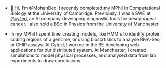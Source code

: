 - 👋 Hi, I’m @MohanDeo. I recently completed my MPhil in Computational Biology at the University of Cambridge. Previously, I was a SWE at [@cyted](https://cyted.ai/), an AI company developing diagnostic tools for oesophageal cancer. I also hold a BSc in Physics from the University of Manchester.

- In my MPhil I spent time creating models, like HMM's to identify protein coding regions of a genome, or using biostatistics to analyse RNA-Seq or CHIP assays. At Cyted, I worked in the BE developing web applications for our distributed system. At Manchester, I created simulations to model physical processes, and analysed data from lab experiments to draw conclusions.
<!---
MohanDeo/MohanDeo is a ✨ special ✨ repository because its `README.md` (this file) appears on your GitHub profile.
You can click the Preview link to take a look at your changes.
--->
